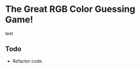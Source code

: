 # The Great RGB Color Guessing Game!

test

[Demo]: https://codepen.io/joshmakar/project/editor/ZRoqwE

## Todo
* Refactor code.